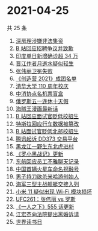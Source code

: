 # 2021-04-25

共 25 条

<!-- BEGIN ZHIHUSEARCH -->
<!-- 最后更新时间 Sun Apr 25 2021 23:02:20 GMT+0800 (China Standard Time) -->
1. [深房理涉嫌非法集资](https://www.zhihu.com/search?q=深房理)
1. [B 站回应招聘争议并致歉](https://www.zhihu.com/search?q=b站北邮)
1. [印度单日新增确诊超 34 万](https://www.zhihu.com/search?q=印度疫情)
1. [晋江作者月逝水疑似轻生](https://www.zhihu.com/search?q=月逝水)
1. [张伟丽卫冕失败](https://www.zhihu.com/search?q=张伟丽)
1. [《创造营 2021》成团名单](https://www.zhihu.com/search?q=创造营成团名单)
1. [清华大学 110 周年校庆](https://www.zhihu.com/search?q=清华校庆)
1. [中消协点名机票盲盒](https://www.zhihu.com/search?q=机票盲盒)
1. [俄罗斯五一连休十天假](https://www.zhihu.com/search?q=俄罗斯五一)
1. [海贼王漫画最新话](https://www.zhihu.com/search?q=海贼王)
1. [B 站回应面试官贬低校招生](https://www.zhihu.com/search?q=b站北邮)
1. [特斯拉回应行车数据被篡改](https://www.zhihu.com/search?q=特斯拉行车数据)
1. [B 站面试官贬低北邮校招生](https://www.zhihu.com/search?q=b站北邮)
1. [腾讯起诉 DD373 交易平台](https://www.zhihu.com/search?q=dd373)
1. [黑龙江一野生东北虎进村](https://www.zhihu.com/search?q=野生东北虎)
1. [《罗小黑战记》更新](https://www.zhihu.com/search?q=罗小黑战记)
1. [东航回应员工不雅聊天记录](https://www.zhihu.com/search?q=东航空姐)
1. [中国首辆火星车命名祝融号](https://www.zhihu.com/search?q=火星车命名)
1. [男子持刀欲杀米哈游创始人](https://www.zhihu.com/search?q=米哈游)
1. [海军三型主战舰艇交接入列](https://www.zhihu.com/search?q=海军舰艇)
1. [小米 11 疑似出现 Wi-Fi 模块损坏](https://www.zhihu.com/search?q=小米11烧主板)
1. [UFC261：张伟丽 vs 罗斯](https://www.zhihu.com/search?q=ufc)
1. [《一人之下》555 话更新](https://www.zhihu.com/search?q=一人之下)
1. [江宏杰向法院提出离婚诉请](https://www.zhihu.com/search?q=福原爱江宏杰离婚)
1. [世界读书日](https://www.zhihu.com/search?q=世界读书日)
<!-- END ZHIHUSEARCH -->
